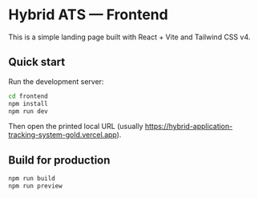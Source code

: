 # Hybrid ATS — Frontend

This is a simple landing page built with React + Vite and Tailwind CSS v4.

## Quick start

Run the development server:

```bash
cd frontend
npm install
npm run dev
```

Then open the printed local URL (usually https://hybrid-application-tracking-system-gold.vercel.app).

## Build for production

```bash
npm run build
npm run preview
```
